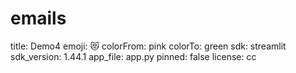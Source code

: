 # emails
title: Demo4
emoji: 😻
colorFrom: pink
colorTo: green
sdk: streamlit
sdk_version: 1.44.1
app_file: app.py
pinned: false
license: cc
